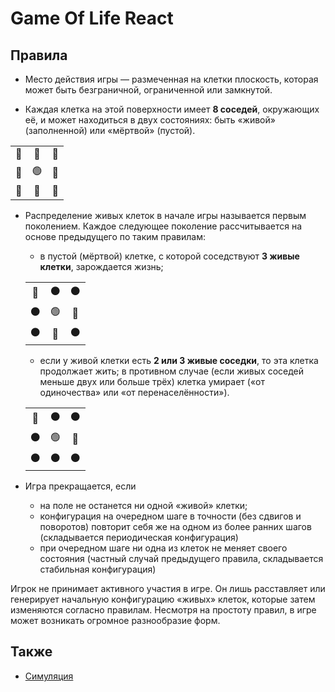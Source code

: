 # Game Of Life React

## Правила
- Место действия игры — размеченная на клетки плоскость, которая может быть безграничной, ограниченной или замкнутой.

- Каждая клетка на этой поверхности имеет **8 соседей**, окружающих её, и может находиться в двух состояниях: быть «живой» (заполненной) или «мёртвой» (пустой).

|    |    |    |
|:--:|:--:|:--:|
| 🔴 | 🔴 | 🔴 |
| 🔴 | 🟢 | 🔴 |
| 🔴 | 🔴 | 🔴 |

- Распределение живых клеток в начале игры называется первым поколением. Каждое следующее поколение рассчитывается на основе предыдущего по таким правилам: 
  - в пустой (мёртвой) клетке, с которой соседствуют **3 живые клетки**, зарождается жизнь;

  |    |    |    |
  |:--:|:--:|:--:|
  | 🔴 | ⚫️ | ⚫️ |
  | ⚫️ | 🟢 | 🔴 |
  | ⚫️ | 🔴 | ⚫️ |
  - если у живой клетки есть **2 или 3 живые соседки**, то эта клетка продолжает жить; в противном случае (если живых соседей меньше двух или больше трёх) клетка умирает («от одиночества» или «от перенаселённости»).
  
  |    |    |    |
  |:--:|:--:|:--:|
  | 🔴 | ⚫️ | ⚫️ |
  | ⚫️ | 🟢 | 🔴 |
  | ⚫️ | ⚫️ | ⚫️ |

- Игра прекращается, если
  - на поле не останется ни одной «живой» клетки;
  - конфигурация на очередном шаге в точности (без сдвигов и поворотов) повторит себя же на одном из более ранних шагов (складывается периодическая конфигурация)
  - при очередном шаге ни одна из клеток не меняет своего состояния (частный случай предыдущего правила, складывается стабильная конфигурация)
  
Игрок не принимает активного участия в игре. Он лишь расставляет или генерирует начальную конфигурацию «живых» клеток, которые затем изменяются согласно правилам. Несмотря на простоту правил, в игре может возникать огромное разнообразие форм.

## Также
- [Симуляция](https://playgameoflife.com/)
